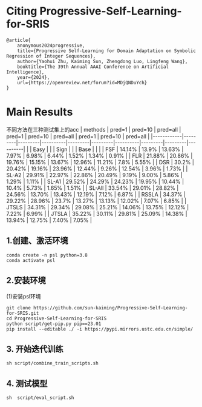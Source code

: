#  Citing Progressive-Self-Learning-for-SRIS

```angular2html
@article{
    anonymous2024progressive,
    title={Progressive Self-Learning for Domain Adaptation on Symbolic      Regression of Integer Sequences},
    author={Yaohui Zhu, Kaiming Sun, Zhengdong Luo, Lingfeng Wang},
    booktitle={The 39th Annual AAAI Conference on Artificial Intelligence},
    year={2024},
    url={https://openreview.net/forum?id=MDjQNDuYch}
}
```
# Main Results
不同方法在三种测试集上的acc
| methods       | pred=1  | pred=10 | pred=all | pred=1  | pred=10 | pred=all | pred=1  | pred=10 | pred=all |
|------------|---------|---------|----------|---------|---------|----------|---------|---------|----------|
|            | Easy    |         |          | Sign    |         |          | Base    |         |          |
| FSF        | 14.14%  | 13.9%   | 13.63%   | 7.97%   | 6.98%   | 6.44%    | 1.52%   | 1.34%   | 0.91%    |
| FLR        | 21.88%  | 20.86%  | 19.76%   | 15.15%  | 13.67%  | 12.96%   | 11.21%  | 7.8%    | 5.55%    |
| DSR        | 30.2%   | 20.42%  | 19.16%   | 23.96%  | 12.44%  | 9.26%    | 12.54%  | 3.96%   | 1.73%    |
| SL-A2      | 29.91%  | 22.97%  | 22.86%   | 20.49%  | 9.19%   | 9.00%    | 5.86%   | 1.29%   | 1.11%    |
| SL-A1      | 29.52%  | 24.29%  | 24.23%   | 19.95%  | 10.44%  | 10.4%    | 5.73%   | 1.65%   | 1.51%    |
| SL-All     | 33.54%  | 29.01%  | 28.82%   | 24.56%  | 13.70%  | 13.43%   | 12.19%  | 7.12%   | 6.87%    |
| RSSLA      | 34.37%  | 29.22%  | 28.96%   | 23.7%   | 13.27%  | 13.13%   | 12.02%  | 7.07%   | 6.85%    |
| JTSLS      | 34.31%  | 29.34%  | 29.08%   | 25.21%  | 14.06%  | 13.75%   | 12.12%  | 7.22%   | 6.99%    |
| JTSLA      | 35.22%  | 30.11%  | 29.81%   | 25.09%  | 14.38%  | 13.94%   | 12.75%  | 7.40%   | 7.05%    |

## 1.创建、激活环境

```angular2html
conda create -n psl python=3.8
conda activate psl
```

## 2.安装环境
(1)安装psl环境
```angular2html
git clone https://github.com/sun-kaiming/Progressive-Self-Learning-for-SRIS.git
cd Progressive-Self-Learning-for-SRIS
python script/get-pip.py pip==23.01
pip install --editable ./ -i https://pypi.mirrors.ustc.edu.cn/simple/
```

## 3. 开始迭代训练

```angular2html
sh script/combine_train_scripts.sh
```

## 4. 测试模型

```angular2html
sh  script/eval_script.sh
```
   